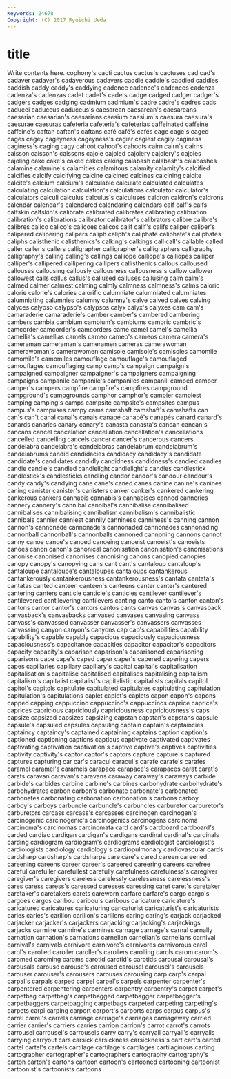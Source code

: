 ```yaml
---
Keywords: 24678 
Copyright: (C) 2017 Ryuichi Ueda
---
```


# title

Write contents here.
cophony's
cacti cactus cactus's cactuses cad cad's cadaver cadaver's cadaverous cadavers
caddie caddie's caddied caddies caddish caddy caddy's caddying cadence cadence's
cadences cadenza cadenza's cadenzas cadet cadet's cadets cadge cadged cadger
cadger's cadgers cadges cadging cadmium cadmium's cadre cadre's cadres cads
caducei caduceus caduceus's caesarean caesarean's caesareans caesarian caesarian's caesarians caesium
caesium's caesura caesura's caesurae caesuras cafeteria cafeteria's cafeterias caffeinated caffeine
caffeine's caftan caftan's caftans café café's cafés cage cage's caged
cages cagey cageyness cageyness's cagier cagiest cagily caginess caginess's caging
cagy cahoot cahoot's cahoots cairn cairn's cairns caisson caisson's caissons
cajole cajoled cajolery cajolery's cajoles cajoling cake cake's caked cakes
caking calabash calabash's calabashes calamine calamine's calamities calamitous calamity calamity's
calcified calcifies calcify calcifying calcine calcined calcines calcining calcite calcite's
calcium calcium's calculable calculate calculated calculates calculating calculation calculation's calculations
calculator calculator's calculators calculi calculus calculus's calculuses caldron caldron's caldrons
calendar calendar's calendared calendaring calendars calf calf's calfs calfskin calfskin's
calibrate calibrated calibrates calibrating calibration calibration's calibrations calibrator calibrator's calibrators
calibre calibre's calibres calico calico's calicoes calicos calif calif's califs
caliper caliper's calipered calipering calipers caliph caliph's caliphate caliphate's caliphates
caliphs calisthenic calisthenics's calking's calkings call call's callable called caller
caller's callers calligrapher calligrapher's calligraphers calligraphy calligraphy's calling calling's callings
calliope calliope's calliopes calliper calliper's callipered callipering callipers callisthenics callous
calloused callouses callousing callously callousness callousness's callow callower callowest calls
callus callus's callused calluses callusing calm calm's calmed calmer calmest
calming calmly calmness calmness's calms caloric calorie calorie's calories calorific
calumniate calumniated calumniates calumniating calumnies calumny calumny's calve calved calves
calving calyces calypso calypso's calypsos calyx calyx's calyxes cam cam's
camaraderie camaraderie's camber camber's cambered cambering cambers cambia cambium cambium's
cambiums cambric cambric's camcorder camcorder's camcorders came camel camel's camellia
camellia's camellias camels cameo cameo's cameos camera camera's cameraman cameraman's
cameramen cameras camerawoman camerawoman's camerawomen camisole camisole's camisoles camomile camomile's
camomiles camouflage camouflage's camouflaged camouflages camouflaging camp camp's campaign campaign's
campaigned campaigner campaigner's campaigners campaigning campaigns campanile campanile's campaniles campanili
camped camper camper's campers campfire campfire's campfires campground campground's campgrounds
camphor camphor's campier campiest camping camping's camps campsite campsite's campsites
campus campus's campuses campy cams camshaft camshaft's camshafts can can's
can't canal canal's canals canapé canapé's canapés canard canard's canards
canaries canary canary's canasta canasta's cancan cancan's cancans cancel cancelation
cancellation cancellation's cancellations cancelled cancelling cancels cancer cancer's cancerous cancers
candelabra candelabra's candelabras candelabrum candelabrum's candelabrums candid candidacies candidacy candidacy's
candidate candidate's candidates candidly candidness candidness's candied candies candle candle's
candled candlelight candlelight's candles candlestick candlestick's candlesticks candling candor candor's
candour candour's candy candy's candying cane cane's caned canes canine
canine's canines caning canister canister's canisters canker canker's cankered cankering
cankerous cankers cannabis cannabis's cannabises canned canneries cannery cannery's cannibal
cannibal's cannibalise cannibalised cannibalises cannibalising cannibalism cannibalism's cannibalistic cannibals cannier
canniest cannily canniness canniness's canning cannon cannon's cannonade cannonade's cannonaded
cannonades cannonading cannonball cannonball's cannonballs cannoned cannoning cannons cannot canny
canoe canoe's canoed canoeing canoeist canoeist's canoeists canoes canon canon's
canonical canonisation canonisation's canonisations canonise canonised canonises canonising canons canopied
canopies canopy canopy's canopying cans cant cant's cantaloup cantaloup's cantaloupe
cantaloupe's cantaloupes cantaloups cantankerous cantankerously cantankerousness cantankerousness's cantata cantata's cantatas
canted canteen canteen's canteens canter canter's cantered cantering canters canticle
canticle's canticles cantilever cantilever's cantilevered cantilevering cantilevers canting canto canto's
canton canton's cantons cantor cantor's cantors cantos cants canvas canvas's
canvasback canvasback's canvasbacks canvased canvases canvasing canvass canvass's canvassed canvasser
canvasser's canvassers canvasses canvassing canyon canyon's canyons cap cap's capabilities
capability capability's capable capably capacious capaciously capaciousness capaciousness's capacitance capacities
capacitor capacitor's capacitors capacity capacity's caparison caparison's caparisoned caparisoning caparisons
cape cape's caped caper caper's capered capering capers capes capillaries
capillary capillary's capital capital's capitalisation capitalisation's capitalise capitalised capitalises capitalising
capitalism capitalism's capitalist capitalist's capitalistic capitalists capitals capitol capitol's capitols
capitulate capitulated capitulates capitulating capitulation capitulation's capitulations caplet caplet's caplets
capon capon's capons capped capping cappuccino cappuccino's cappuccinos caprice caprice's
caprices capricious capriciously capriciousness capriciousness's caps capsize capsized capsizes capsizing
capstan capstan's capstans capsule capsule's capsuled capsules capsuling captain captain's
captaincies captaincy captaincy's captained captaining captains caption caption's captioned captioning
captions captious captivate captivated captivates captivating captivation captivation's captive captive's
captives captivities captivity captivity's captor captor's captors capture capture's captured
captures capturing car car's caracul caracul's carafe carafe's carafes caramel
caramel's caramels carapace carapace's carapaces carat carat's carats caravan caravan's
caravans caraway caraway's caraways carbide carbide's carbides carbine carbine's carbines
carbohydrate carbohydrate's carbohydrates carbon carbon's carbonate carbonate's carbonated carbonates carbonating
carbonation carbonation's carbons carboy carboy's carboys carbuncle carbuncle's carbuncles carburetor
carburetor's carburetors carcass carcass's carcasses carcinogen carcinogen's carcinogenic carcinogenic's carcinogenics
carcinogens carcinoma carcinoma's carcinomas carcinomata card card's cardboard cardboard's carded
cardiac cardigan cardigan's cardigans cardinal cardinal's cardinals carding cardiogram cardiogram's
cardiograms cardiologist cardiologist's cardiologists cardiology cardiology's cardiopulmonary cardiovascular cards cardsharp
cardsharp's cardsharps care care's cared careen careened careening careens career
career's careered careering careers carefree careful carefuller carefullest carefully carefulness
carefulness's caregiver caregiver's caregivers careless carelessly carelessness carelessness's cares caress
caress's caressed caresses caressing caret caret's caretaker caretaker's caretakers carets
careworn carfare carfare's cargo cargo's cargoes cargos caribou caribou's caribous
caricature caricature's caricatured caricatures caricaturing caricaturist caricaturist's caricaturists caries caries's
carillon carillon's carillons caring caring's carjack carjacked carjacker carjacker's carjackers
carjacking carjacking's carjackings carjacks carmine carmine's carmines carnage carnage's carnal
carnally carnation carnation's carnations carnelian carnelian's carnelians carnival carnival's carnivals
carnivore carnivore's carnivores carnivorous carol carol's carolled caroller caroller's carollers
carolling carols carom carom's caromed caroming caroms carotid carotid's carotids
carousal carousal's carousals carouse carouse's caroused carousel carousel's carousels carouser
carouser's carousers carouses carousing carp carp's carpal carpal's carpals carped
carpel carpel's carpels carpenter carpenter's carpentered carpentering carpenters carpentry carpentry's
carpet carpet's carpetbag carpetbag's carpetbagged carpetbagger carpetbagger's carpetbaggers carpetbagging carpetbags
carpeted carpeting carpeting's carpets carpi carping carport carport's carports carps
carpus carpus's carrel carrel's carrels carriage carriage's carriages carriageway carried
carrier carrier's carriers carries carrion carrion's carrot carrot's carrots carrousel
carrousel's carrousels carry carry's carryall carryall's carryalls carrying carryout cars
carsick carsickness carsickness's cart cart's carted cartel cartel's cartels cartilage
cartilage's cartilages cartilaginous carting cartographer cartographer's cartographers cartography cartography's carton
carton's cartons cartoon cartoon's cartooned cartooning cartoonist cartoonist's cartoonists cartoons
